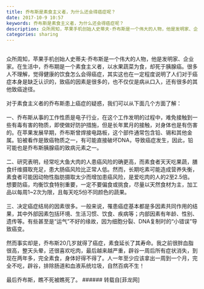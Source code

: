```yaml
---
title: 乔布斯是素食主义者，为什么还会得癌症呢？
date: 2017-10-9 10:57
keywords: 乔布斯是素食主义者，为什么还会得癌症呢？
description: 众所周知，苹果手机创始人史蒂夫·乔布斯是一个伟大的人物，他是发明家、企业家。在生活中，乔布期是一个素食主义者，以水果蔬菜为食，却死于胰腺癌。很多人不理解，觉得健康的饮食怎么会得癌症，其实这也在一定程度说明了人们对于癌症本身是缺乏认识的，致癌的因素是很多的，也不仅仅是病从口入，还有很多的其他致癌途径。对于素食主义者的乔布斯患上癌症的疑惑，我们可以从下面几个方面了解：一、乔布斯从事的工作性质是电子行业，在这个工作发明的过程中，难免接触到一些有毒有害的物质，即使做好防护措施，但是长年累月的接触，对身体也是有伤害的。在苹果发展早期，乔布斯曾焊接电路板，这个部件通常包含铅、锡和其他金属。铅被看作是致癌物质之一，有可能直接破坏DNA，导致癌症发生，因此，铅可能也是乔布斯胰腺癌的致病元素之一。二、研究表明，经常吃大鱼大肉的人患癌风险的确更高，而素食者天天吃果蔬，膳食纤维摄取充足，患大肠癌风险比正常人低。然而，长期吃素可能造成营养失衡，素食者可能因动物性脂肪摄取太少而增加患癌风险，是爱吃肉的人的2至2.5倍。想要防癌，均衡饮食特别重要，一定不要偏食或挑食，尽量以天然食材为主，加工品以每周1~2次为限，且每天吃5份不同颜色的蔬果。三、决定癌症结局的因素很多。一般来说，罹患癌症基本都是多因素共同作用的结果，其中外部因素包括环境、生活习惯、饮食、疾病等；内部因素有年龄、性别、遗传等。有些甚至是“运气”不好的缘故，因为细胞分裂、DNA复制时的“小错误”导致癌变。然而事实却是，乔布斯20几岁就得了癌症，素食延长了其寿命。我之前很胖血脂很高，整天头晕，还很喜欢吃肉，最后越来越严重，辟谷一周后所有症状消失，到现在两年多，完全素食，身体好得不得了。人一年至少应该拿出一周到一个月，完全不吃，辟谷，排除肠道和血液系统垃圾，自然百病不生！最后乔布斯，瞧不死被瞧死了。
categories: sharing
---
```

<td class="t_f" id="postmessage_920098">

<br/>
众所周知，苹果手机创始人史蒂夫·乔布斯是一个伟大的人物，他是发明家、企业家。在生活中，乔布期是一个素食主义者，以水果蔬菜为食，却死于胰腺癌。很多人不理解，觉得健康的饮食怎么会得癌症，其实这也在一定程度说明了人们对于癌症本身是缺乏认识的，致癌的因素是很多的，也不仅仅是病从口入，还有很多的其他致癌途径。<br/>
<br/>
对于素食主义者的乔布斯患上癌症的疑惑，我们可以从下面几个方面了解：<br/>
<br/>
一、乔布斯从事的工作性质是电子行业，在这个工作发明的过程中，难免接触到一些有毒有害的物质，即使做好防护措施，但是长年累月的接触，对身体也是有伤害的。在苹果发展早期，乔布斯曾焊接电路板，这个部件通常包含铅、锡和其他金属。铅被看作是致癌物质之一，有可能直接破坏DNA，导致癌症发生，因此，铅可能也是乔布斯胰腺癌的致病元素之一。<br/>
<br/>
二、研究表明，经常吃大鱼大肉的人患癌风险的确更高，而素食者天天吃果蔬，膳食纤维摄取充足，患大肠癌风险比正常人低。然而，长期吃素可能造成营养失衡，素食者可能因动物性脂肪摄取太少而增加患癌风险，是爱吃肉的人的2至2.5倍。想要防癌，均衡饮食特别重要，一定不要偏食或挑食，尽量以天然食材为主，加工品以每周1~2次为限，且每天吃5份不同颜色的蔬果。<br/>
<br/>
三、决定癌症结局的因素很多。一般来说，罹患癌症基本都是多因素共同作用的结果，其中外部因素包括环境、生活习惯、饮食、疾病等；内部因素有年龄、性别、遗传等。有些甚至是“运气”不好的缘故，因为细胞分裂、DNA复制时的“小错误”导致癌变。<br/>
<br/>
然而事实却是，乔布斯20几岁就得了癌症，素食延长了其寿命。我之前很胖血脂很高，整天头晕，还很喜欢吃肉，最后越来越严重，辟谷一周后所有症状消失，到现在两年多，完全素食，身体好得不得了。人一年至少应该拿出一周到一个月，完全不吃，辟谷，排除肠道和血液系统垃圾，自然百病不生！<br/>
<br/>
最后乔布斯，瞧不死被瞧死了。</td>
###### 转载自[菲龙网]